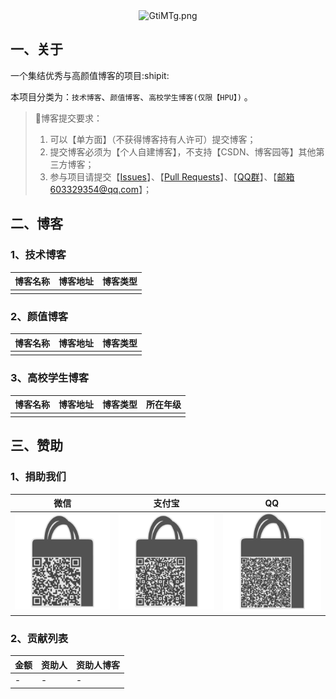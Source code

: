<center><img src="https://s1.ax1x.com/2020/04/02/GtiMTg.png" alt="GtiMTg.png" border="0" /></center>

## 一、关于

一个集结优秀与高颜值博客的项目:shipit:

本项目分类为：`技术博客`、`颜值博客`、`高校学生博客(仅限【HPU】)` 。

> :red_circle:博客提交要求：
> 1. 可以【单方面】（不获得博客持有人许可）提交博客；
> 2. 提交博客必须为【个人自建博客】，不支持【CSDN、博客园等】其他第三方博客；
> 3. 参与项目请提交【[Issues](https://github.com/WangRongsheng/Awesome-Blog/issues)】、【[Pull Requests](https://github.com/WangRongsheng/Awesome-Blog/pulls)】、【<a target="_blank" href="//shang.qq.com/wpa/qunwpa?idkey=1ec99e8f1416d60c33ec03a7e85da9528b0541315d42eb550ec95c65877521a2">QQ群</a>】、【邮箱603329354@qq.com】；

## 二、博客

### 1、技术博客

|博客名称|博客地址|博客类型|
|:-|:-|:-|
| | | |

### 2、颜值博客

|博客名称|博客地址|博客类型|
|:-|:-|:-|
| | | |

### 3、高校学生博客

|博客名称|博客地址|博客类型|所在年级|
|:-|:-|:-|:-|
| | | | |

## 三、赞助

### 1、捐助我们

| 微信  | 支付宝  | QQ  |
| ------------ | ------------ | ------------ |
| ![微信](https://github.com/WangRongsheng/Awesome-Blog/blob/master/imgs/weixin.png)  | ![支付宝](https://github.com/WangRongsheng/Awesome-Blog/blob/master/imgs/zhifubao.png)  | ![QQ](https://github.com/WangRongsheng/Awesome-Blog/blob/master/imgs/qq.png)  |



### 2、贡献列表

| 金额  | 资助人  | 资助人博客 |
| :- | :- |:-|
|  - | -  |-|


